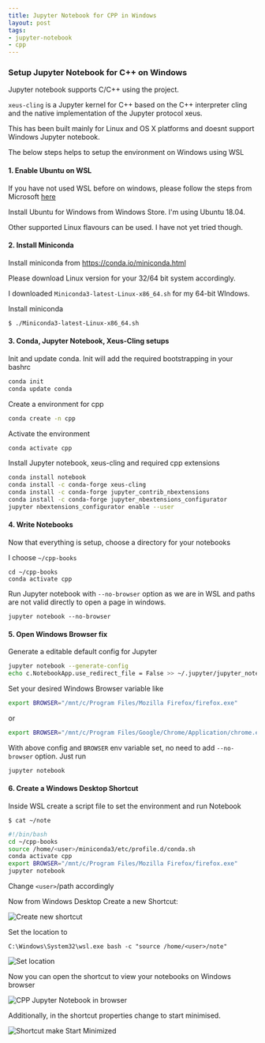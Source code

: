 ```yaml
---
title: Jupyter Notebook for CPP in Windows
layout: post
tags:
- jupyter-notebook
- cpp
---
```


### Setup Jupyter Notebook for C++ on Windows

Jupyter notebook supports C/C++ using the [](xeus-cling) project.

`xeus-cling` is a Jupyter kernel for C++ based on the C++ interpreter cling and the native implementation of the Jupyter protocol xeus.

This has been built mainly for Linux and OS X platforms and doesnt support Windows Jupyter notebook.

The below steps helps to setup the environment on Windows using WSL

#### 1. Enable Ubuntu on WSL

If you have not used WSL before on windows, please follow the steps from Microsoft [here](https://docs.microsoft.com/en-us/windows/wsl/install-win10) 

Install Ubuntu for Windows from Windows Store. I'm using Ubuntu 18.04.

Other supported Linux flavours can be used. I have not yet tried though.

#### 2. Install Miniconda

Install miniconda from https://conda.io/miniconda.html

Please download Linux version for your 32/64 bit system accordingly. 

I downloaded `Miniconda3-latest-Linux-x86_64.sh` for my 64-bit WIndows. 


Install miniconda
```sh
$ ./Miniconda3-latest-Linux-x86_64.sh
```

#### 3. Conda, Jupyter Notebook, Xeus-Cling setups

Init and update conda. Init will add the required bootstrapping in your bashrc

```sh
conda init
conda update conda
```

Create a environment for cpp

```sh
conda create -n cpp
```

Activate the environment

```sh
conda activate cpp
```

Install Jupyter notebook, xeus-cling and required cpp extensions

```sh
conda install notebook
conda install -c conda-forge xeus-cling
conda install -c conda-forge jupyter_contrib_nbextensions
conda install -c conda-forge jupyter_nbextensions_configurator
jupyter nbextensions_configurator enable --user

```

#### 4. Write Notebooks

Now that everything is setup, choose a directory for your notebooks

I choose `~/cpp-books`

```
cd ~/cpp-books
conda activate cpp
```

Run Jupyter notebook with `--no-browser` option as we are in WSL and paths are not valid directly to open a page in windows.

```
jupyter notebook --no-browser
```

#### 5. Open Windows Browser fix 

Generate a editable default config for Jupyter 
```sh
jupyter notebook --generate-config
echo c.NotebookApp.use_redirect_file = False >> ~/.jupyter/jupyter_notebook_config.py

```

Set your desired Windows Browser variable like
```sh
export BROWSER="/mnt/c/Program Files/Mozilla Firefox/firefox.exe" 
```
or
```sh
export BROWSER="/mnt/c/Program Files/Google/Chrome/Application/chrome.exe"
```

With above config and `BROWSER` env variable set, no need to add `--no-browser` option.
Just run

```sh
jupyter notebook
```

#### 6. Create a Windows Desktop Shortcut

Inside WSL create a script file to set the environment and run Notebook

`$ cat ~/note`

```sh
#!/bin/bash                                                                                                             source /home/<user>/miniconda3/etc/profile.d/conda.sh
cd ~/cpp-books
source /home/<user>/miniconda3/etc/profile.d/conda.sh 
conda activate cpp
export BROWSER="/mnt/c/Program Files/Mozilla Firefox/firefox.exe"                                                       
jupyter notebook
```

Change `<user>`/path accordingly

Now from Windows Desktop
Create a new Shortcut:

![](../../upload/cpp-jupyter/image-1.png "Create new shortcut") 

Set the location to 
```
C:\Windows\System32\wsl.exe bash -c "source /home/<user>/note"
```

![](../../upload/cpp-jupyter/image-2.png "Set location") 

Now you can open the shortcut to view your notebooks on Windows browser

![](../../upload/cpp-jupyter/image-3.png "CPP Jupyter Notebook in browser") 

Additionally, in the shortcut properties change to start minimised.

![](../../upload/cpp-jupyter/image-4.png "Shortcut make Start Minimized") 
